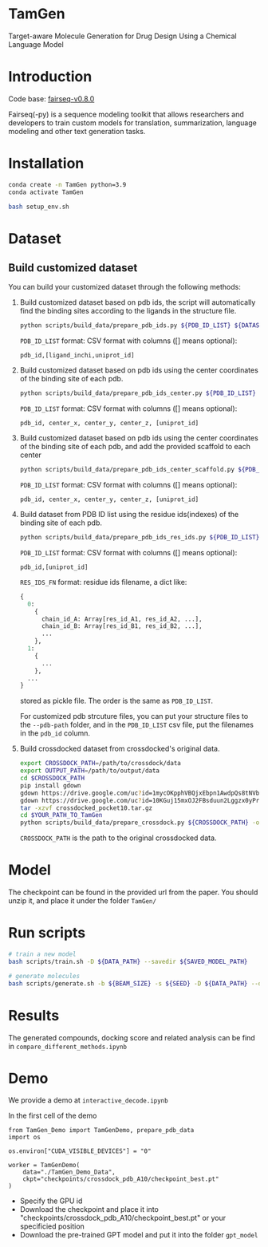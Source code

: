 # TamGen

Target-aware Molecule Generation for Drug Design Using a Chemical Language Model

# Introduction

Code base: [fairseq-v0.8.0](https://github.com/facebookresearch/fairseq)

Fairseq(-py) is a sequence modeling toolkit that allows researchers and
developers to train custom models for translation, summarization, language
modeling and other text generation tasks.

# Installation

```bash
conda create -n TamGen python=3.9
conda activate TamGen

bash setup_env.sh
```

# Dataset

## Build customized dataset

You can build your customized dataset through the following methods:

1. Build customized dataset based on pdb ids, the script will automatically find the binding sites according to the ligands in the structure file.

   ```bash
   python scripts/build_data/prepare_pdb_ids.py ${PDB_ID_LIST} ${DATASET_NAME} -o ${OUTPUT_PATH} -t ${threshold}
   ```

   `PDB_ID_LIST` format: CSV format with columns ([] means optional):

   `pdb_id,[ligand_inchi,uniprot_id]`
2. Build customized dataset based on pdb ids using the center coordinates of the binding site of each pdb.

   ```bash
   python scripts/build_data/prepare_pdb_ids_center.py ${PDB_ID_LIST} ${DATASET_NAME} -o ${OUTPUT_PATH} -t ${threshold}
   ```

   `PDB_ID_LIST` format: CSV format with columns ([] means optional):

   `pdb_id, center_x, center_y, center_z, [uniprot_id]`
3. Build customized dataset based on pdb ids using the center coordinates of the binding site of each pdb, and add the provided scaffold to each center

   ```bash
   python scripts/build_data/prepare_pdb_ids_center_scaffold.py ${PDB_ID_LIST} ${DATASET_NAME} -o ${OUTPUT_PATH} -t ${threshold} --scaffold-file ${SCAFFOLD_FILE}
   ```

   `PDB_ID_LIST` format: CSV format with columns ([] means optional):

   `pdb_id, center_x, center_y, center_z, [uniprot_id]`
4. Build dataset from PDB ID list using the residue ids(indexes) of the binding site of each pdb.

   ```bash
   python scripts/build_data/prepare_pdb_ids_res_ids.py ${PDB_ID_LIST} ${DATASET_NAME} -o ${OUTPUT_PATH} --res-ids-fn ${RES_IDS_FN}
   ```

   `PDB_ID_LIST` format: CSV format with columns ([] means optional):

   `pdb_id,[uniprot_id]`

   `RES_IDS_FN` format: residue ids filename, a dict like:

   ```python
   {
     0:
       {
         chain_id_A: Array[res_id_A1, res_id_A2, ...],
         chain_id_B: Array[res_id_B1, res_id_B2, ...],
         ...
       },
     1:
       {
         ...
       },
     ...
   }  
   ```

   stored as pickle file. The order is the same as `PDB_ID_LIST`.

   For customized pdb strcuture files, you can put your structure files to the `--pdb-path` folder, and in the `PDB_ID_LIST` csv file, put the filenames in the `pdb_id` column.

5. Build crossdocked dataset from crossdocked's original data.

   ```bash
   export CROSSDOCK_PATH=/path/to/crossdock/data
   export OUTPUT_PATH=/path/to/output/data
   cd $CROSSDOCK_PATH
   pip install gdown
   gdown https://drive.google.com/uc?id=1mycOKpphVBQjxEbpn1AwdpQs8tNVbxKY
   gdown https://drive.google.com/uc?id=10KGuj15mxOJ2FBsduun2Lggzx0yPreEU
   tar -xzvf crossdocked_pocket10.tar.gz
   cd $YOUR_PATH_TO_TamGen
   python scripts/build_data/prepare_crossdock.py ${CROSSDOCK_PATH} -o ${OUTPUT_PATH}
   ```

   `CROSSDOCK_PATH` is the path to the original crossdocked data.

# Model
The checkpoint can be found in the provided url from the paper. You should unzip it, and place it under the folder `TamGen/`


# Run scripts

```bash
# train a new model
bash scripts/train.sh -D ${DATA_PATH} --savedir ${SAVED_MODEL_PATH}

# generate molecules
bash scripts/generate.sh -b ${BEAM_SIZE} -s ${SEED} -D ${DATA_PATH} --dataset ${TESTSET_NAME} --ckpt ${MODEL_PATH} --savedir ${OUTPUT_PATH}

```

# Results

The generated compounds, docking score and related analysis can be find in `compare_different_methods.ipynb`

# Demo

We provide a demo at `interactive_decode.ipynb`

In the first cell of the demo 
```
from TamGen_Demo import TamGenDemo, prepare_pdb_data
import os

os.environ["CUDA_VISIBLE_DEVICES"] = "0"

worker = TamGenDemo(
    data="./TamGen_Demo_Data",
    ckpt="checkpoints/crossdock_pdb_A10/checkpoint_best.pt"
)
```

- Specify the GPU id
- Download the checkpoint and place it into "checkpoints/crossdock_pdb_A10/checkpoint_best.pt" or your specificied position
- Download the pre-trained GPT model and put it into the folder `gpt_model`
